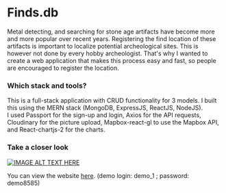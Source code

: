 # Finds.db

Metal detecting, and searching for stone age artifacts have become more and more popular over recent years. Registering the find location of these artifacts is important to localize potential archeological sites. This is however not done by every hobby archeologist. That's why I wanted to create a web application that makes this process easy and fast, so people are encouraged to register the location.

### Which stack and tools?

This is a full-stack application with CRUD functionality for 3 models. 
I built this using the MERN stack (MongoDB, ExpressJS, ReactJS, NodeJS).</br>
I used Passport for the sign-up and login, Axios for the API requests, Cloudinary for the picture upload, Mapbox-react-gl to use the Mapbox API, and React-chartjs-2 for the charts.

### Take a closer look

[![IMAGE ALT TEXT HERE](https://img.youtube.com/vi/xbvWS05uRoI/0.jpg)](https://www.youtube.com/watch?v=xbvWS05uRoI)

You can view the website [here](https://finds-db.herokuapp.com/). (demo login: demo_1 ; password: demo8585)
